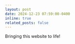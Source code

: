 ```yaml
---
layout: post
date: 2024-12-23 07:59:00-0400
inline: true
related_posts: false
---
```


Bringing this website to life! 
